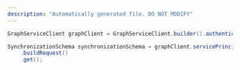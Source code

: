 ```yaml
---
description: "Automatically generated file. DO NOT MODIFY"
---
```

<!-- markdownlint-disable MD041 -->

```java
GraphServiceClient graphClient = GraphServiceClient.builder().authenticationProvider( authProvider ).buildClient();

SynchronizationSchema synchronizationSchema = graphClient.servicePrincipals("{id}").synchronization().jobs("{jobId}").schema()
    .buildRequest()
    .get();
```
